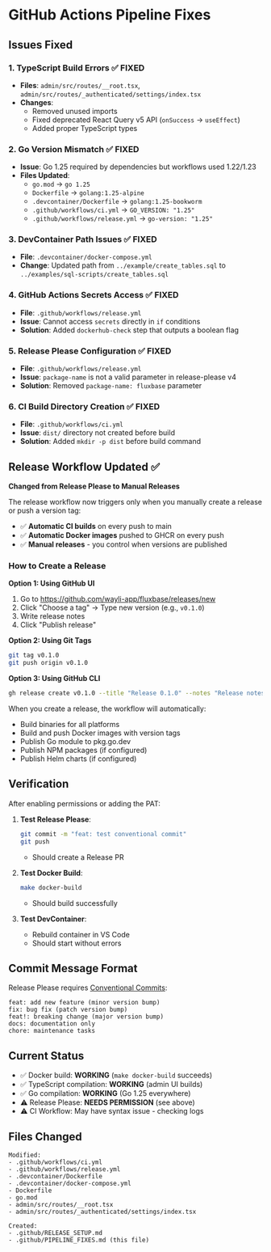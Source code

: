# GitHub Actions Pipeline Fixes

## Issues Fixed

### 1. TypeScript Build Errors ✅ FIXED
- **Files**: `admin/src/routes/__root.tsx`, `admin/src/routes/_authenticated/settings/index.tsx`
- **Changes**:
  - Removed unused imports
  - Fixed deprecated React Query v5 API (`onSuccess` → `useEffect`)
  - Added proper TypeScript types

### 2. Go Version Mismatch ✅ FIXED
- **Issue**: Go 1.25 required by dependencies but workflows used 1.22/1.23
- **Files Updated**:
  - `go.mod` → `go 1.25`
  - `Dockerfile` → `golang:1.25-alpine`
  - `.devcontainer/Dockerfile` → `golang:1.25-bookworm`
  - `.github/workflows/ci.yml` → `GO_VERSION: "1.25"`
  - `.github/workflows/release.yml` → `go-version: "1.25"`

### 3. DevContainer Path Issues ✅ FIXED
- **File**: `.devcontainer/docker-compose.yml`
- **Change**: Updated path from `../example/create_tables.sql` to `../examples/sql-scripts/create_tables.sql`

### 4. GitHub Actions Secrets Access ✅ FIXED
- **File**: `.github/workflows/release.yml`
- **Issue**: Cannot access `secrets` directly in `if` conditions
- **Solution**: Added `dockerhub-check` step that outputs a boolean flag

### 5. Release Please Configuration ✅ FIXED
- **File**: `.github/workflows/release.yml`
- **Issue**: `package-name` is not a valid parameter in release-please v4
- **Solution**: Removed `package-name: fluxbase` parameter

### 6. CI Build Directory Creation ✅ FIXED
- **File**: `.github/workflows/ci.yml`
- **Issue**: `dist/` directory not created before build
- **Solution**: Added `mkdir -p dist` before build command

## Release Workflow Updated ✅

**Changed from Release Please to Manual Releases**

The release workflow now triggers only when you manually create a release or push a version tag:

- ✅ **Automatic CI builds** on every push to main
- ✅ **Automatic Docker images** pushed to GHCR on every push
- ✅ **Manual releases** - you control when versions are published

### How to Create a Release

**Option 1: Using GitHub UI**
1. Go to https://github.com/wayli-app/fluxbase/releases/new
2. Click "Choose a tag" → Type new version (e.g., `v0.1.0`)
3. Write release notes
4. Click "Publish release"

**Option 2: Using Git Tags**
```bash
git tag v0.1.0
git push origin v0.1.0
```

**Option 3: Using GitHub CLI**
```bash
gh release create v0.1.0 --title "Release 0.1.0" --notes "Release notes here"
```

When you create a release, the workflow will automatically:
- Build binaries for all platforms
- Build and push Docker images with version tags
- Publish Go module to pkg.go.dev
- Publish NPM packages (if configured)
- Publish Helm charts (if configured)

## Verification

After enabling permissions or adding the PAT:

1. **Test Release Please**:
   ```bash
   git commit -m "feat: test conventional commit"
   git push
   ```
   - Should create a Release PR

2. **Test Docker Build**:
   ```bash
   make docker-build
   ```
   - Should build successfully

3. **Test DevContainer**:
   - Rebuild container in VS Code
   - Should start without errors

## Commit Message Format

Release Please requires [Conventional Commits](https://www.conventionalcommits.org/):

```
feat: add new feature (minor version bump)
fix: bug fix (patch version bump)
feat!: breaking change (major version bump)
docs: documentation only
chore: maintenance tasks
```

## Current Status

- ✅ Docker build: **WORKING** (`make docker-build` succeeds)
- ✅ TypeScript compilation: **WORKING** (admin UI builds)
- ✅ Go compilation: **WORKING** (Go 1.25 everywhere)
- ⚠️ Release Please: **NEEDS PERMISSION** (see above)
- ⚠️ CI Workflow: May have syntax issue - checking logs

## Files Changed

```
Modified:
- .github/workflows/ci.yml
- .github/workflows/release.yml
- .devcontainer/Dockerfile
- .devcontainer/docker-compose.yml
- Dockerfile
- go.mod
- admin/src/routes/__root.tsx
- admin/src/routes/_authenticated/settings/index.tsx

Created:
- .github/RELEASE_SETUP.md
- .github/PIPELINE_FIXES.md (this file)
```
